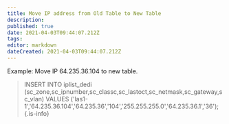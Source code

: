 ```yaml
---
title: Move IP address from Old Table to New Table 
description: 
published: true
date: 2021-04-03T09:44:07.212Z
tags: 
editor: markdown
dateCreated: 2021-04-03T09:44:07.212Z
---
```


Example: Move IP  64.235.36.104 to new table.

> INSERT INTO iplist_dedi (sc_zone,sc_ipnumber,sc_classc,sc_lastoct,sc_netmask,sc_gateway,sc_vlan) VALUES ('las1-1','64.235.36.104','64.235.36','104','255.255.255.0','64.235.36.1','36');
{.is-info}
